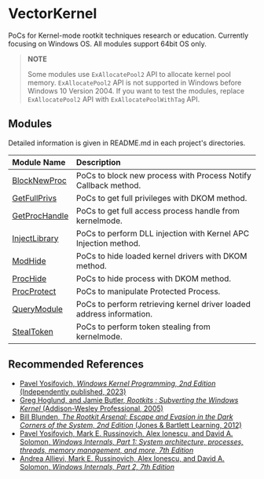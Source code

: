 # VectorKernel

PoCs for Kernel-mode rootkit techniques research or education.
Currently focusing on Windows OS.
All modules support 64bit OS only.

> __NOTE__
>
> Some modules use `ExAllocatePool2` API to allocate kernel pool memory.
> `ExAllocatePool2` API is not supported in Windows before Windows 10 Version 2004.
> If you want to test the modules, replace `ExAllocatePool2` API with `ExAllocatePoolWithTag` API.


## Modules

Detailed information is given in README.md in each project's directories.

| Module Name | Description |
| :--- | :--- |
| [BlockNewProc](./BlockNewProc/) | PoCs to block new process with Process Notify Callback method. |
| [GetFullPrivs](./GetFullPrivs/) | PoCs to get full privileges with DKOM method. |
| [GetProcHandle](./GetProcHandle/) | PoCs to get full access process handle from kernelmode. |
| [InjectLibrary](./InjectLibrary/) | PoCs to perform DLL injection with Kernel APC Injection method. |
| [ModHide](./ModHide/) | PoCs to hide loaded kernel drivers with DKOM method. |
| [ProcHide](./ProcHide/) | PoCs to hide process with DKOM method. |
| [ProcProtect](./ProcProtect/) | PoCs to manipulate Protected Process. |
| [QueryModule](./QueryModule/) | PoCs to perform retrieving kernel driver loaded address information. |
| [StealToken](./StealToken/) | PoCs to perform token stealing from kernelmode. |


## Recommended References

* [Pavel Yosifovich, _Windows Kernel Programming, 2nd Edition_ (Independently published, 2023)](https://leanpub.com/windowskernelprogrammingsecondedition)
* [Greg Hoglund, and Jamie Butler, _Rootkits : Subverting the Windows Kernel_ (Addison-Wesley Professional, 2005)](https://www.amazon.com/Rootkits-Subverting-Windows-Greg-Hoglund/dp/0321294319/)
* [Bill Blunden, _The Rootkit Arsenal: Escape and Evasion in the Dark Corners of the System, 2nd Edition_ (Jones & Bartlett Learning, 2012)](https://www.amazon.com/Rootkit-Arsenal-Escape-Evasion-Corners/dp/144962636X/)
* [Pavel Yosifovich, Mark E. Russinovich, Alex Ionescu, and David A. Solomon, _Windows Internals, Part 1: System architecture, processes, threads, memory management, and more, 7th Edition_](https://www.microsoftpressstore.com/store/windows-internals-part-1-system-architecture-processes-9780735684188)
* [Andrea Allievi, Mark E. Russinovich, Alex Ionescu, and David A. Solomon, _Windows Internals, Part 2, 7th Edition_](https://www.microsoftpressstore.com/store/windows-internals-part-2-9780135462409)